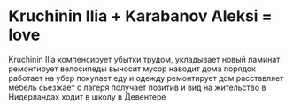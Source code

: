 # Kruchinin Ilia + Karabanov Aleksi = love
Kruchinin Ilia
компенсирует убытки трудом, укладывает новый ламинат
ремонтирует велосипеды
выносит мусор 
наводит дома порядок
работает на убер
покупает еду и одежду
ремонтирует дом
расставляет мебель
сьезжает с лагеря
получает позитив и вид на жительство в Нидерландах
ходит в школу в Девентере 
